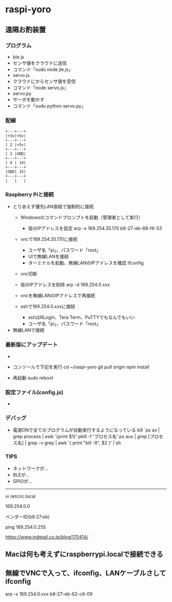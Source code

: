 # raspi-yoro
## 遠隔お酌装置

### プログラム
- ble.js
 - センサ値をクラウドに送信
 - コマンド「sudo node jle.js」
- servo.js
 - クラウドにからセンサ値を受信
 - コマンド「node servo.js」
- servo.py
 - サーボを動かす
 - コマンド「sudo python servo.py」

### 配線
    +---+---+
    |+3v|+5v|
    +---+---+
    | 2 |+5v|
    +---+---+
    | 3 |GND|
    +---+---+
    | 4 | 14|
    +---+---+
    |GND| 15|
    +---+---+
    |   |   |

### Raspberry Piと接続
- とりあえず優先LAN直結で強制的に接続
  - Windowsのコマンドプロンプトを起動（管理者として実行）
    - 仮のIPアドレスを設定
      arp -s 169.254.35.170 b8-27-eb-88-f6-53
  - vncで169.254.35.170に接続
    - ユーザ名「pi」、パスワード「root」
    - UIで無線LANを接続
    - ターミナルを起動、無線LANのIPアドレスを確認
      ifconfig
  - vnc切断
  - 仮のIPアドレスを削除
    arp -d 169.254.0.xxx
  - vncを無線LANのIPアドレスで再接続



  - sshで169.254.0.xxxに接続
    - sshはRLogin、Tera Term、PuTTYでもなんでもいい
    - ユーザ名「pi」、パスワード「root」
- 無線LANで接続

### 最新版にアップデート
- 

- コンソールで下記を実行
      cd ~/raspi-yoro
      git pull origin
      npm install
- 再起動
      sudo reboot

### 設定ファイル(config.js)
- 


### デバッグ
- 電源ONで全てのプログラムが自動実行するようになっている
    kill `ps ax | grep process | awk '{print $1}'
    pkill -f 'プロセス名'
    ps aux | grep [プロセス名] | grep -v grep | awk '{ print "kill -9", $2 }' | sh



### TIPS
- ネットワークが...
- BLEが...
- GPIOが...



-----



vi /etc/rc.local





169.254.0.0

ベンダーID(b8:27:eb)

ping 169.254.0.255

https://www.indetail.co.jp/blog/170414/

Macは何も考えずにraspberrypi.localで接続できる
---------
無線でVNCで入って、ifconfig、LANケーブルさしてifconfig
-----
arp -s 169.254.0.xxx   b8-27-eb-62-c6-09



